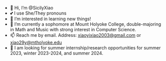 - 👋 Hi, I’m @SicilyXiao
- 💕 I use She/They pronouns
- 👀 I’m interested in learning new things!
- 🌱 I’m currently a sophomore at Mount Holyoke College, double-majoring in Math and Music with strong interest in Computer Science.
- 📫 Reach me by email. Address: xiaoyixiao2003@gmail.com or xiao29y@mtholyoke.edu
- 🔎 I am looking for summer internship/research opportunities for summer 2023, winter 2023-2024, and summer 2024.
<!---
SicilyXiao/SicilyXiao is a ✨ special ✨ repository because its `README.md` (this file) appears on your GitHub profile.
You can click the Preview link to take a look at your changes.
--->
